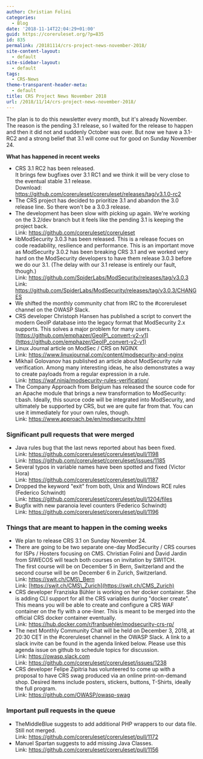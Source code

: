 ```yaml
---
author: Christian Folini
categories:
  - Blog
date: '2018-11-14T22:04:29+01:00'
guid: https://coreruleset.org/?p=835
id: 835
permalink: /20181114/crs-project-news-november-2018/
site-content-layout:
  - default
site-sidebar-layout:
  - default
tags:
  - CRS-News
theme-transparent-header-meta:
  - default
title: CRS Project News November 2018
url: /2018/11/14/crs-project-news-november-2018/
---
```



The plan is to do this newsletter every month, but it's already November. The reason is the pending 3.1 release, so I waited for the release to happen and then it did not and suddenly October was over. But now we have a 3.1-RC2 and a strong belief that 3.1 will come out for good on Sunday November 24.

**What has happened in recent weeks**

- CRS 3.1 RC2 has been released.  
    It brings few bugfixes over 3.1 RC1 and we think it will be very close to the eventual stable 3.1 release.  
    Download: <https://github.com/coreruleset/coreruleset/releases/tag/v3.1.0-rc2>
- The CRS project has decided to prioritize 3.1 and abandon the 3.0 release line. So there won't be a 3.0.3 release.
- The development has been slow with picking up again. We're working on the 3.2/dev branch but it feels like the pending 3.1 is keeping the project back.  
    Link: <https://github.com/coreruleset/coreruleset>
- libModSecurity 3.0.3 has been released. This is a release focues on code readability, resilience and performance. This is an important move as ModSecurity 3.0.2 has been breaking CRS 3.1 and we worked very hard on the ModSecurity developers to have them release 3.0.3 before we do our 3.1. (The delay with our 3.1 release is entirely our fault, though.)  
    Link: <https://github.com/SpiderLabs/ModSecurity/releases/tag/v3.0.3>  
    Link: <https://github.com/SpiderLabs/ModSecurity/releases/tag/v3.0.3/CHANGES>
- We shifted the monthly community chat from IRC to the #coreruleset channel on the OWASP Slack.
- CRS developer Christoph Hansen has published a script to convert the modern GeoIP database into the legacy format that ModSecurity 2.x supports. This solves a major problem for many users.  
    [https://github.com/emphazer/GeoIP\_convert-v2-v1](https://github.com/emphazer/GeoIP_convert-v2-v1)
- Linux Journal article on ModSec / CRS on NGINX  
    Link: <https://www.linuxjournal.com/content/modsecurity-and-nginx>
- Mikhail Golovanov has published an article about ModSecurity rule verification. Among many interesting ideas, he also demonstrates a way to create payloads from a regular expression in a rule.  
    Link: <https://waf.ninja/modsecurity-rules-verification/>
- The Company Approach from Belgium has released the source code for an Apache module that brings a new transformation to ModSecurity: t:bash. Ideally, this source code will be integrated into ModSecurity, and ultimately be supported by CRS, but we are quite far from that. You can use it immediately for your own rules, though.  
    Link: <https://www.approach.be/en/modsecurity.html>

### Significant pull requests that were merged

- Java rules bug that the last news reported about has been fixed.  
    Link: <https://github.com/coreruleset/coreruleset/pull/1198>  
    Link: <https://github.com/coreruleset/coreruleset/issues/1185>
- Several typos in variable names have been spotted and fixed (Victor Hora)  
    Link: <https://github.com/coreruleset/coreruleset/pull/1187>
- Dropped the keyword "exit" from both, Unix and Windows RCE rules (Federico Schwindt)  
    Link: <https://github.com/coreruleset/coreruleset/pull/1204/files>
- Bugfix with new paranoia level counters (Federico Schwindt)  
    Link: <https://github.com/coreruleset/coreruleset/pull/1196>

### Things that are meant to happen in the coming weeks

- We plan to release CRS 3.1 on Sunday November 24.
- There are going to be two separate one-day ModSecurity / CRS courses for ISPs / Hosters focusing on CMS. Christian Folini and David Jardin from SIWECOS will teach both courses on invitation by SWITCH.  
    The first course will be on December 5 in Bern, Switzerland and the second course will be on December 6 in Zurich, Switzerland.  
    Link: [<span class="js-display-url">https://swit.ch/CMS\_Bern</span>](https://t.co/fhUaCE5rD2 "https://swit.ch/CMS_Bern")  
    Link: [https://swit.ch/CMS\_Zurich](https://swit.ch/CMS_Zurich)
- CRS developer Franziska Bühler is working on her docker container. She is adding CLI support for all the CRS variables during "docker create". This means you will be able to create and configure a CRS WAF container on the fly with a one-liner. This is meant to be merged into the official CRS docker container eventually.  
    Link: <https://hub.docker.com/r/franbuehler/modsecurity-crs-rp/>
- The next Monthly Community Chat will be held on December 3, 2018, at 20:30 CET in the #coreruleset channel in the OWASP Slack. A link to a slack invite can be found in the agenda linked below. Please use this agenda issue on github to schedule topics for discussion.  
    Link: <https://owasp.slack.com>  
    Link: <https://github.com/coreruleset/coreruleset/issues/1238>
- CRS developer Felipe Zipitria has volunteered to come up with a proposal to have CRS swag produced via an online print-on-demand shop. Desired items include posters, stickers, buttons, T-Shirts, ideally the full program.  
    Link: <https://github.com/OWASP/owasp-swag>

### Important pull requests in the queue

- TheMiddleBlue suggests to add additional PHP wrappers to our data file. Still not merged.  
    Link: <https://github.com/coreruleset/coreruleset/pull/1172>
- Manuel Spartan suggests to add missing Java Classes.  
    Link: <https://github.com/coreruleset/coreruleset/pull/1156>